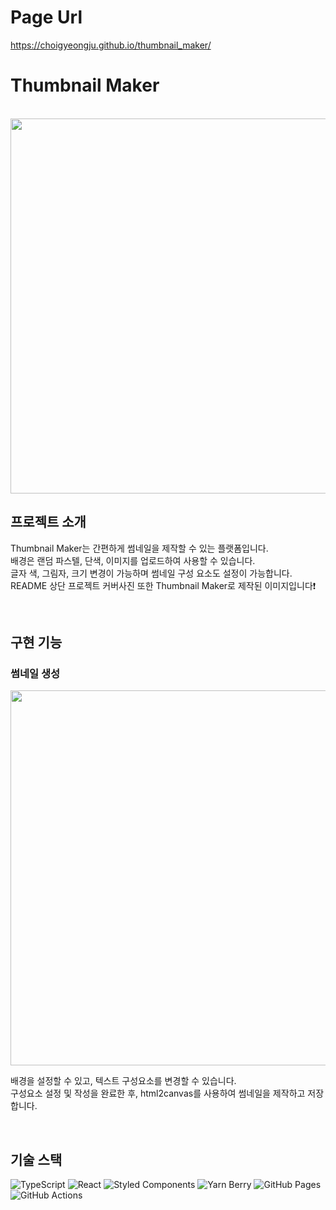 # Page Url
https://choigyeongju.github.io/thumbnail_maker/
# Thumbnail Maker

<p align="center">
  <br>
  <img src="https://user-images.githubusercontent.com/97934158/203967322-d9300462-4544-4fbb-bebb-8bb2535871fb.png" width='600'>
  <br>
</p>

## 프로젝트 소개

<p align="justify">
  Thumbnail Maker는 간편하게 썸네일을 제작할 수 있는 플랫폼입니다. <br>
  배경은 랜덤 파스텔, 단색, 이미지를 업로드하여 사용할 수 있습니다. <br>
  글자 색, 그림자, 크기 변경이 가능하며 썸네일 구성 요소도 설정이 가능합니다. <br>
  README 상단 프로젝트 커버사진 또한 Thumbnail Maker로 제작된 이미지입니다❗
</p>

<br>

## 구현 기능

### 썸네일 생성

<p>
  <img src="https://user-images.githubusercontent.com/97934158/185905843-535d7ceb-f218-4179-a9e9-961ff78e73cf.png" width='600'>
  <p>
    배경을 설정할 수 있고, 텍스트 구성요소를 변경할 수 있습니다. <br>
    구성요소 설정 및 작성을 완료한 후, html2canvas를 사용하여 썸네일을 제작하고 저장합니다.
  </p>
</p>

<br>

## 기술 스택

 ![TypeScript](https://img.shields.io/badge/TypeScript-007ACC?style=for-the-badge&logo=typescript&logoColor=white)  ![React](https://img.shields.io/badge/React-61DAFB?style=for-the-badge&logo=react&logoColor=black)  ![Styled Components](https://img.shields.io/badge/Styled--Components-DB7093?style=for-the-badge&logo=styled-components&logoColor=white)  ![Yarn Berry](https://img.shields.io/badge/Yarn%20Berry-2C8EBB?style=for-the-badge&logo=yarn&logoColor=white) 
 ![GitHub Pages](https://img.shields.io/badge/GitHub%20Pages-222222?style=for-the-badge&logo=githubpages&logoColor=white) 
![GitHub Actions](https://img.shields.io/badge/GitHub%20Actions-2088FF?style=for-the-badge&logo=githubactions&logoColor=white)
<br>




<!-- Stack Icon Refernces -->

[js]: https://user-images.githubusercontent.com/97934158/203963098-e6bb1923-a85c-4457-bb7c-110a1f738f98.png
[react]: https://user-images.githubusercontent.com/97934158/203963136-2bf8b9f5-11c8-4e3d-b0db-4602c6940185.png
